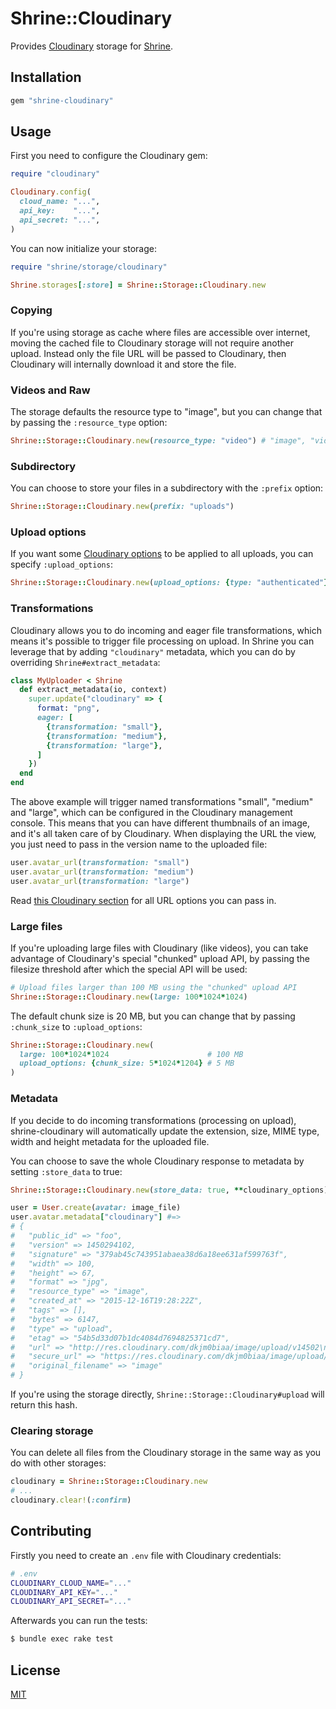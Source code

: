 # Shrine::Cloudinary

Provides [Cloudinary] storage for [Shrine].

## Installation

```ruby
gem "shrine-cloudinary"
```

## Usage

First you need to configure the Cloudinary gem:

```rb
require "cloudinary"

Cloudinary.config(
  cloud_name: "...",
  api_key:    "...",
  api_secret: "...",
)
```

You can now initialize your storage:

```rb
require "shrine/storage/cloudinary"

Shrine.storages[:store] = Shrine::Storage::Cloudinary.new
```

### Copying

If you're using storage as cache where files are accessible over internet,
moving the cached file to Cloudinary storage will not require another upload.
Instead only the file URL will be passed to Cloudinary, then Cloudinary will
internally download it and store the file.

### Videos and Raw

The storage defaults the resource type to "image", but you can change that
by passing the `:resource_type` option:

```rb
Shrine::Storage::Cloudinary.new(resource_type: "video") # "image", "video" or "raw"
```

### Subdirectory

You can choose to store your files in a subdirectory with the `:prefix` option:

```rb
Shrine::Storage::Cloudinary.new(prefix: "uploads")
```

### Upload options

If you want some [Cloudinary options] to be applied to all uploads, you can
specify `:upload_options`:

```rb
Shrine::Storage::Cloudinary.new(upload_options: {type: "authenticated"})
```

### Transformations

Cloudinary allows you to do incoming and eager file transformations, which means
it's possible to trigger file processing on upload. In Shrine you can leverage
that by adding `"cloudinary"` metadata, which you can do by overriding
`Shrine#extract_metadata`:

```rb
class MyUploader < Shrine
  def extract_metadata(io, context)
    super.update("cloudinary" => {
      format: "png",
      eager: [
        {transformation: "small"},
        {transformation: "medium"},
        {transformation: "large"},
      ]
    })
  end
end
```

The above example will trigger named transformations "small", "medium" and
"large", which can be configured in the Cloudinary management console. This
means that you can have different thumbnails of an image, and it's all taken
care of by Cloudinary. When displaying the URL the view, you just need to pass
in the version name to the uploaded file:

```rb
user.avatar_url(transformation: "small")
user.avatar_url(transformation: "medium")
user.avatar_url(transformation: "large")
```

Read [this Cloudinary section](http://cloudinary.com/documentation/rails_image_manipulation)
for all URL options you can pass in.

### Large files

If you're uploading large files with Cloudinary (like videos), you can take
advantage of Cloudinary's special "chunked" upload API, by passing the filesize
threshold after which the special API will be used:

```rb
# Upload files larger than 100 MB using the "chunked" upload API
Shrine::Storage::Cloudinary.new(large: 100*1024*1024)
```

The default chunk size is 20 MB, but you can change that by passing
`:chunk_size` to `:upload_options`:

```rb
Shrine::Storage::Cloudinary.new(
  large: 100*1024*1024                      # 100 MB
  upload_options: {chunk_size: 5*1024*1204} # 5 MB
)
```

### Metadata

If you decide to do incoming transformations (processing on upload),
shrine-cloudinary will automatically update the extension, size, MIME type,
width and height metadata for the uploaded file.

You can choose to save the whole Cloudinary response to metadata by setting
`:store_data` to true:

```rb
Shrine::Storage::Cloudinary.new(store_data: true, **cloudinary_options)
```
```rb
user = User.create(avatar: image_file)
user.avatar.metadata["cloudinary"] #=>
# {
#   "public_id" => "foo",
#   "version" => 1450294102,
#   "signature" => "379ab45c743951abaea38d6a18ee631af599763f",
#   "width" => 100,
#   "height" => 67,
#   "format" => "jpg",
#   "resource_type" => "image",
#   "created_at" => "2015-12-16T19:28:22Z",
#   "tags" => [],
#   "bytes" => 6147,
#   "type" => "upload",
#   "etag" => "54b5d33d07b1dc4084d7694825371cd7",
#   "url" => "http://res.cloudinary.com/dkjm0biaa/image/upload/v14502\n94102/foo.jpg",
#   "secure_url" => "https://res.cloudinary.com/dkjm0biaa/image/upload/v1450294102/foo.jpg",
#   "original_filename" => "image"
# }
```

If you're using the storage directly, `Shrine::Storage::Cloudinary#upload` will
return this hash.

### Clearing storage

You can delete all files from the Cloudinary storage in the same way as you do
with other storages:

```rb
cloudinary = Shrine::Storage::Cloudinary.new
# ...
cloudinary.clear!(:confirm)
```

## Contributing

Firstly you need to create an `.env` file with Cloudinary credentials:

```sh
# .env
CLOUDINARY_CLOUD_NAME="..."
CLOUDINARY_API_KEY="..."
CLOUDINARY_API_SECRET="..."
```

Afterwards you can run the tests:

```sh
$ bundle exec rake test
```

## License

[MIT](http://opensource.org/licenses/MIT)

[Cloudinary]: http://cloudinary.com/
[Shrine]: https://github.com/janko-m/shrine
[Cloudinary options]: http://cloudinary.com/documentation/upload_images#remote_upload
